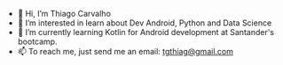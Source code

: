 - 👋 Hi, I’m Thiago Carvalho
- 👀 I’m interested in learn about Dev Android, Python and Data Science
- 🌱 I’m currently learning Kotlin for Android development at Santander's bootcamp.
- 📫 To reach me, just send me an email: tgthiag@gmail.com

<!---
tgthiag/tgthiag is a ✨ special ✨ repository because its `README.md` (this file) appears on your GitHub profile.
You can click the Preview link to take a look at your changes.
--->
